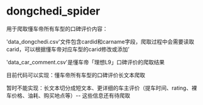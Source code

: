 # dongchedi_spider
用于爬取懂车帝所有车型的口碑评价内容：

'data_dongchedi.csv'文件包含cardid和carname字段，爬取过程中会需要读取carid，可以根据懂车帝对应车型的carid修改或添加’

'data_car_comment.csv'是懂车帝「理想L9」口碑评价的爬取结果

目前代码可以实现：懂车帝所有车型的口碑评价长文本爬取

暂时不能实现：长文本切分成短文本、更详细的车主评价（提车时间、rating、裸车价格、油耗、购买地点等）-- 这些信息还有待爬取
